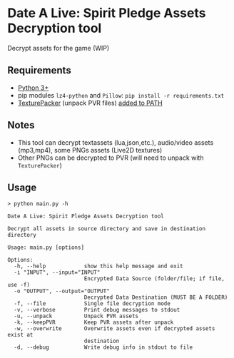 # Date A Live: Spirit Pledge Assets Decryption tool
Decrypt assets for the game (WIP)
## Requirements
- [Python 3+](https://www.python.org/downloads/)
- pip modules `lz4-python` and `Pillow`: `pip install -r requirements.txt`
- [TexturePacker](https://www.codeandweb.com/texturepacker/download) (unpack PVR files) [added to PATH](https://github.com/n0k0m3/DALSP-Assets-Decryption-tool/wiki/Add-TexturePacker-to-PATH)
## Notes
- This tool can decrypt textassets (lua,json,etc.), audio/video assets (mp3,mp4), some PNGs assets (Live2D textures)
- Other PNGs can be decrypted to PVR (will need to unpack with `TexturePacker`)  
## Usage
```
> python main.py -h

Date A Live: Spirit Pledge Assets Decryption tool

Decrypt all assets in source directory and save in destination directory

Usage: main.py [options]

Options:
  -h, --help            show this help message and exit
  -i "INPUT", --input="INPUT"
                        Encrypted Data Source (folder/file; if file, use -f)
  -o "OUTPUT", --output="OUTPUT"
                        Decrypted Data Destination (MUST BE A FOLDER)
  -f, --file            Single file decryption mode
  -v, --verbose         Print debug messages to stdout
  -u, --unpack          Unpack PVR assets
  -k, --keepPVR         Keep PVR assets after unpack
  -w, --overwrite       Overwrite assets even if decrypted assets exist at
                        destination
  -d, --debug           Write debug info in stdout to file
  ```